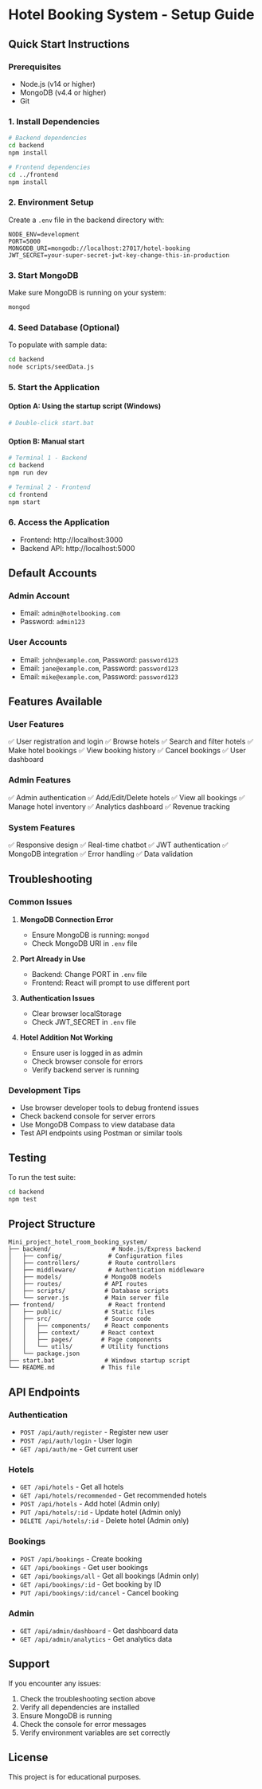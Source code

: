 # Hotel Booking System - Setup Guide

## Quick Start Instructions

### Prerequisites
- Node.js (v14 or higher)
- MongoDB (v4.4 or higher)
- Git

### 1. Install Dependencies
```bash
# Backend dependencies
cd backend
npm install

# Frontend dependencies
cd ../frontend
npm install
```

### 2. Environment Setup
Create a `.env` file in the backend directory with:
```env
NODE_ENV=development
PORT=5000
MONGODB_URI=mongodb://localhost:27017/hotel-booking
JWT_SECRET=your-super-secret-jwt-key-change-this-in-production
```

### 3. Start MongoDB
Make sure MongoDB is running on your system:
```bash
mongod
```

### 4. Seed Database (Optional)
To populate with sample data:
```bash
cd backend
node scripts/seedData.js
```

### 5. Start the Application

#### Option A: Using the startup script (Windows)
```bash
# Double-click start.bat
```

#### Option B: Manual start
```bash
# Terminal 1 - Backend
cd backend
npm run dev

# Terminal 2 - Frontend
cd frontend
npm start
```

### 6. Access the Application
- Frontend: http://localhost:3000
- Backend API: http://localhost:5000

## Default Accounts

### Admin Account
- Email: `admin@hotelbooking.com`
- Password: `admin123`

### User Accounts
- Email: `john@example.com`, Password: `password123`
- Email: `jane@example.com`, Password: `password123`
- Email: `mike@example.com`, Password: `password123`

## Features Available

### User Features
✅ User registration and login
✅ Browse hotels
✅ Search and filter hotels
✅ Make hotel bookings
✅ View booking history
✅ Cancel bookings
✅ User dashboard

### Admin Features
✅ Admin authentication
✅ Add/Edit/Delete hotels
✅ View all bookings
✅ Manage hotel inventory
✅ Analytics dashboard
✅ Revenue tracking

### System Features
✅ Responsive design
✅ Real-time chatbot
✅ JWT authentication
✅ MongoDB integration
✅ Error handling
✅ Data validation

## Troubleshooting

### Common Issues

1. **MongoDB Connection Error**
   - Ensure MongoDB is running: `mongod`
   - Check MongoDB URI in `.env` file

2. **Port Already in Use**
   - Backend: Change PORT in `.env` file
   - Frontend: React will prompt to use different port

3. **Authentication Issues**
   - Clear browser localStorage
   - Check JWT_SECRET in `.env` file

4. **Hotel Addition Not Working**
   - Ensure user is logged in as admin
   - Check browser console for errors
   - Verify backend server is running

### Development Tips

- Use browser developer tools to debug frontend issues
- Check backend console for server errors
- Use MongoDB Compass to view database data
- Test API endpoints using Postman or similar tools

## Testing

To run the test suite:
```bash
cd backend
npm test
```

## Project Structure

```
Mini_project_hotel_room_booking_system/
├── backend/                 # Node.js/Express backend
│   ├── config/             # Configuration files
│   ├── controllers/        # Route controllers
│   ├── middleware/         # Authentication middleware
│   ├── models/            # MongoDB models
│   ├── routes/            # API routes
│   ├── scripts/           # Database scripts
│   └── server.js          # Main server file
├── frontend/               # React frontend
│   ├── public/            # Static files
│   ├── src/               # Source code
│   │   ├── components/    # React components
│   │   ├── context/      # React context
│   │   ├── pages/        # Page components
│   │   └── utils/        # Utility functions
│   └── package.json
├── start.bat              # Windows startup script
└── README.md             # This file
```

## API Endpoints

### Authentication
- `POST /api/auth/register` - Register new user
- `POST /api/auth/login` - User login
- `GET /api/auth/me` - Get current user

### Hotels
- `GET /api/hotels` - Get all hotels
- `GET /api/hotels/recommended` - Get recommended hotels
- `POST /api/hotels` - Add hotel (Admin only)
- `PUT /api/hotels/:id` - Update hotel (Admin only)
- `DELETE /api/hotels/:id` - Delete hotel (Admin only)

### Bookings
- `POST /api/bookings` - Create booking
- `GET /api/bookings` - Get user bookings
- `GET /api/bookings/all` - Get all bookings (Admin only)
- `GET /api/bookings/:id` - Get booking by ID
- `PUT /api/bookings/:id/cancel` - Cancel booking

### Admin
- `GET /api/admin/dashboard` - Get dashboard data
- `GET /api/admin/analytics` - Get analytics data

## Support

If you encounter any issues:
1. Check the troubleshooting section above
2. Verify all dependencies are installed
3. Ensure MongoDB is running
4. Check the console for error messages
5. Verify environment variables are set correctly

## License

This project is for educational purposes.
